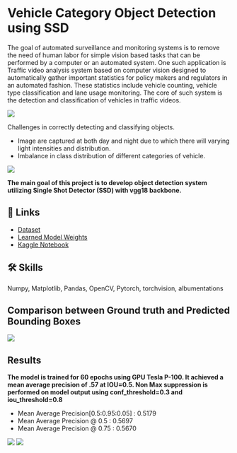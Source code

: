 

# Vehicle Category Object Detection using SSD 

The goal of automated surveillance and monitoring systems is to remove the need of human labor for simple
vision based tasks that can be performed by a computer or an automated system. One such application is Traffic video analysis system based on computer vision designed to automatically gather important statistics for policy makers and regulators in an automated fashion. These statistics include vehicle counting, vehicle type classification and lane usage monitoring. The core of such system is the detection and classification of vehicles in traffic videos.

![](https://i.ibb.co/4sVh0Rj/download.jpg)

Challenges in correctly detecting and classifying objects. 
- Image are captured at both day and night due to which there will varying  light intensities and  distribution.
- Imbalance in class distribution of different categories of vehicle.

![](https://i.ibb.co/gW4N6YF/1.png)

**The main goal of this project is to develop object detection system utilizing Single Shot Detector (SSD) with vgg18 backbone.**

## 🔗 Links

- [Dataset](https://www.kaggle.com/datasets/sakshamjn/vehicle-detection-8-classes-object-detection/code)
- [Learned Model Weights](https://www.kaggle.com/datasets/sudhanshu2198/vehicle-categorization-detection-earned-weights)
- [Kaggle Notebook](https://www.kaggle.com/code/sudhanshu2198/vehicle-category-object-detection-pytorch)
## 🛠 Skills
Numpy, Matplotlib, Pandas, OpenCV, Pytorch, torchvision, albumentations

## Comparison between Ground truth and Predicted Bounding Boxes
![](https://i.ibb.co/syqZJw0/4.png)

## Results

**The model is trained for 60 epochs using GPU Tesla P-100. It achieved a mean average precision of .57 at IOU=0.5. Non Max suppression is performed on model output using conf_threshold=0.3 and iou_threshold=0.8**

- Mean Average Precision[0.5:0.95:0.05] : 0.5179
- Mean Average Precision @ 0.5          : 0.5697
- Mean Average Precision @ 0.75         : 0.5670

![](https://i.ibb.co/WP8Rz6J/3.png)
![](https://i.ibb.co/JHWjFNx/5.png)




